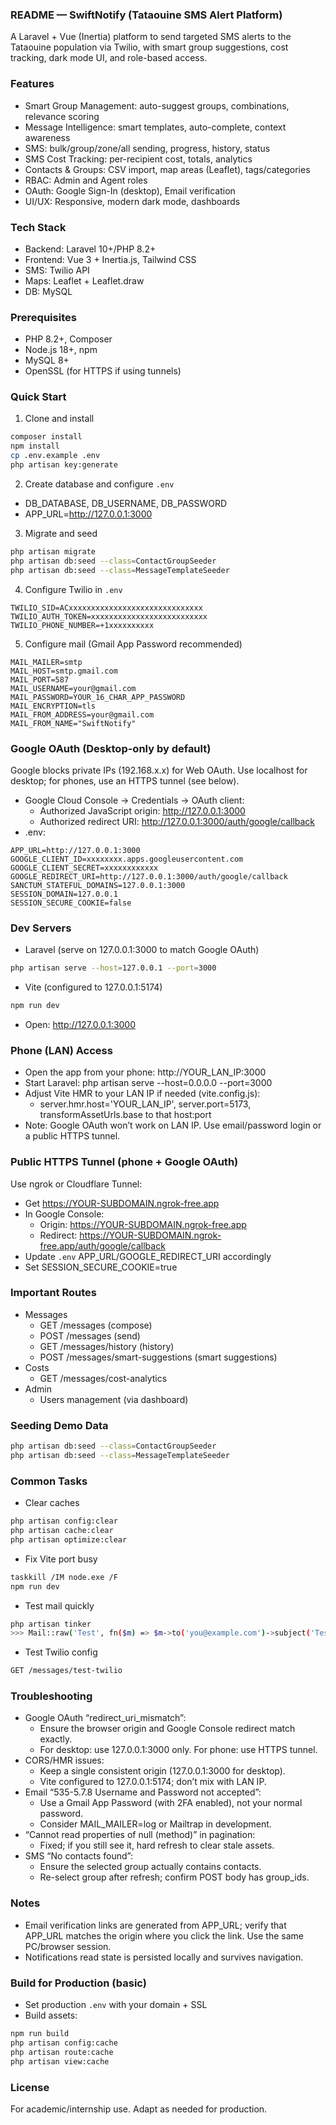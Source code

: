 ### README — SwiftNotify (Tataouine SMS Alert Platform)

A Laravel + Vue (Inertia) platform to send targeted SMS alerts to the Tataouine population via Twilio, with smart group suggestions, cost tracking, dark mode UI, and role-based access.

### Features
- Smart Group Management: auto-suggest groups, combinations, relevance scoring
- Message Intelligence: smart templates, auto-complete, context awareness
- SMS: bulk/group/zone/all sending, progress, history, status
- SMS Cost Tracking: per-recipient cost, totals, analytics
- Contacts & Groups: CSV import, map areas (Leaflet), tags/categories
- RBAC: Admin and Agent roles
- OAuth: Google Sign-In (desktop), Email verification
- UI/UX: Responsive, modern dark mode, dashboards

### Tech Stack
- Backend: Laravel 10+/PHP 8.2+
- Frontend: Vue 3 + Inertia.js, Tailwind CSS
- SMS: Twilio API
- Maps: Leaflet + Leaflet.draw
- DB: MySQL

### Prerequisites
- PHP 8.2+, Composer
- Node.js 18+, npm
- MySQL 8+
- OpenSSL (for HTTPS if using tunnels)

### Quick Start
1) Clone and install
```bash
composer install
npm install
cp .env.example .env
php artisan key:generate
```

2) Create database and configure `.env`
- DB_DATABASE, DB_USERNAME, DB_PASSWORD
- APP_URL=http://127.0.0.1:3000

3) Migrate and seed
```bash
php artisan migrate
php artisan db:seed --class=ContactGroupSeeder
php artisan db:seed --class=MessageTemplateSeeder
```

4) Configure Twilio in `.env`
```env
TWILIO_SID=ACxxxxxxxxxxxxxxxxxxxxxxxxxxxxxx
TWILIO_AUTH_TOKEN=xxxxxxxxxxxxxxxxxxxxxxxxxx
TWILIO_PHONE_NUMBER=+1xxxxxxxxxx
```

5) Configure mail (Gmail App Password recommended)
```env
MAIL_MAILER=smtp
MAIL_HOST=smtp.gmail.com
MAIL_PORT=587
MAIL_USERNAME=your@gmail.com
MAIL_PASSWORD=YOUR_16_CHAR_APP_PASSWORD
MAIL_ENCRYPTION=tls
MAIL_FROM_ADDRESS=your@gmail.com
MAIL_FROM_NAME="SwiftNotify"
```

### Google OAuth (Desktop-only by default)
Google blocks private IPs (192.168.x.x) for Web OAuth. Use localhost for desktop; for phones, use an HTTPS tunnel (see below).

- Google Cloud Console → Credentials → OAuth client:
  - Authorized JavaScript origin: http://127.0.0.1:3000
  - Authorized redirect URI: http://127.0.0.1:3000/auth/google/callback
- .env:
```env
APP_URL=http://127.0.0.1:3000
GOOGLE_CLIENT_ID=xxxxxxxx.apps.googleusercontent.com
GOOGLE_CLIENT_SECRET=xxxxxxxxxxxx
GOOGLE_REDIRECT_URI=http://127.0.0.1:3000/auth/google/callback
SANCTUM_STATEFUL_DOMAINS=127.0.0.1:3000
SESSION_DOMAIN=127.0.0.1
SESSION_SECURE_COOKIE=false
```

### Dev Servers
- Laravel (serve on 127.0.0.1:3000 to match Google OAuth)
```bash
php artisan serve --host=127.0.0.1 --port=3000
```
- Vite (configured to 127.0.0.1:5174)
```bash
npm run dev
```
- Open: http://127.0.0.1:3000

### Phone (LAN) Access
- Open the app from your phone: http://YOUR_LAN_IP:3000
- Start Laravel: php artisan serve --host=0.0.0.0 --port=3000
- Adjust Vite HMR to your LAN IP if needed (vite.config.js):
  - server.hmr.host='YOUR_LAN_IP', server.port=5173, transformAssetUrls.base to that host:port
- Note: Google OAuth won’t work on LAN IP. Use email/password login or a public HTTPS tunnel.

### Public HTTPS Tunnel (phone + Google OAuth)
Use ngrok or Cloudflare Tunnel:
- Get https://YOUR-SUBDOMAIN.ngrok-free.app
- In Google Console:
  - Origin: https://YOUR-SUBDOMAIN.ngrok-free.app
  - Redirect: https://YOUR-SUBDOMAIN.ngrok-free.app/auth/google/callback
- Update `.env` APP_URL/GOOGLE_REDIRECT_URI accordingly
- Set SESSION_SECURE_COOKIE=true

### Important Routes
- Messages
  - GET /messages (compose)
  - POST /messages (send)
  - GET /messages/history (history)
  - POST /messages/smart-suggestions (smart suggestions)
- Costs
  - GET /messages/cost-analytics
- Admin
  - Users management (via dashboard)

### Seeding Demo Data
```bash
php artisan db:seed --class=ContactGroupSeeder
php artisan db:seed --class=MessageTemplateSeeder
```

### Common Tasks
- Clear caches
```bash
php artisan config:clear
php artisan cache:clear
php artisan optimize:clear
```
- Fix Vite port busy
```bash
taskkill /IM node.exe /F
npm run dev
```
- Test mail quickly
```bash
php artisan tinker
>>> Mail::raw('Test', fn($m) => $m->to('you@example.com')->subject('Test'));
```
- Test Twilio config
```bash
GET /messages/test-twilio
```

### Troubleshooting
- Google OAuth “redirect_uri_mismatch”:
  - Ensure the browser origin and Google Console redirect match exactly.
  - For desktop: use 127.0.0.1:3000 only. For phone: use HTTPS tunnel.
- CORS/HMR issues:
  - Keep a single consistent origin (127.0.0.1:3000 for desktop).
  - Vite configured to 127.0.0.1:5174; don’t mix with LAN IP.
- Email “535-5.7.8 Username and Password not accepted”:
  - Use a Gmail App Password (with 2FA enabled), not your normal password.
  - Consider MAIL_MAILER=log or Mailtrap in development.
- “Cannot read properties of null (method)” in pagination:
  - Fixed; if you still see it, hard refresh to clear stale assets.
- SMS “No contacts found”:
  - Ensure the selected group actually contains contacts.
  - Re-select group after refresh; confirm POST body has group_ids.

### Notes
- Email verification links are generated from APP_URL; verify that APP_URL matches the origin where you click the link. Use the same PC/browser session.
- Notifications read state is persisted locally and survives navigation.

### Build for Production (basic)
- Set production `.env` with your domain + SSL
- Build assets:
```bash
npm run build
php artisan config:cache
php artisan route:cache
php artisan view:cache
```

### License
For academic/internship use. Adapt as needed for production.
